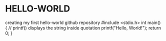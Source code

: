 # HELLO-WORLD
creating my first hello-world github repository
#include <stdio.h>
int main() {
   // printf() displays the string inside quotation
   printf("Hello, World!");
   return 0;
}
